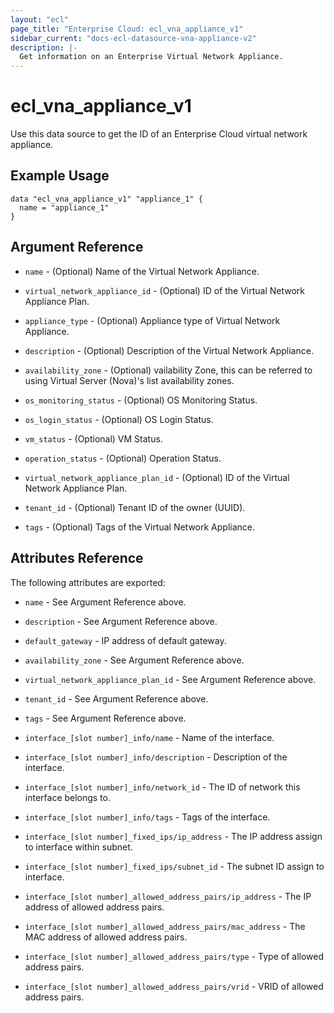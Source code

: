 ```yaml
---
layout: "ecl"
page_title: "Enterprise Cloud: ecl_vna_appliance_v1"
sidebar_current: "docs-ecl-datasource-vna-appliance-v2"
description: |-
  Get information on an Enterprise Virtual Network Appliance.
---
```


# ecl\_vna\_appliance\_v1

Use this data source to get the ID of an Enterprise Cloud virtual network appliance.

## Example Usage

```hcl
data "ecl_vna_appliance_v1" "appliance_1" {
  name = "appliance_1"
}
```

## Argument Reference

* `name` - (Optional) Name of the Virtual Network Appliance.

* `virtual_network_appliance_id` - (Optional) ID of the Virtual Network Appliance Plan.

* `appliance_type` - (Optional) Appliance type of Virtual Network Appliance.

* `description` - (Optional) Description of the Virtual Network Appliance.

* `availability_zone` - (Optional) vailability Zone, 
  this can be referred to using Virtual Server (Nova)'s 
  list availability zones.

* `os_monitoring_status` - (Optional) OS Monitoring Status.

* `os_login_status` - (Optional) OS Login Status.

* `vm_status` - (Optional) VM Status.

* `operation_status` - (Optional) Operation Status.

* `virtual_network_appliance_plan_id` - (Optional) ID of the Virtual Network Appliance Plan.

* `tenant_id` - (Optional) Tenant ID of the owner (UUID).

* `tags` - (Optional) Tags of the Virtual Network Appliance.


## Attributes Reference

The following attributes are exported:

* `name` - See Argument Reference above.
* `description` - See Argument Reference above.
* `default_gateway` - IP address of default gateway.
* `availability_zone` - See Argument Reference above.
* `virtual_network_appliance_plan_id` - See Argument Reference above.
* `tenant_id` - See Argument Reference above.
* `tags` - See Argument Reference above.

* `interface_[slot number]_info/name` - Name of the interface.
* `interface_[slot number]_info/description` - Description of the interface.
* `interface_[slot number]_info/network_id` - The ID of network this interface belongs to.
* `interface_[slot number]_info/tags` - Tags of the interface.

* `interface_[slot number]_fixed_ips/ip_address` - The IP address assign to interface within subnet.	
* `interface_[slot number]_fixed_ips/subnet_id` - The subnet ID assign to interface.	

* `interface_[slot number]_allowed_address_pairs/ip_address` - The IP address of allowed address pairs.
* `interface_[slot number]_allowed_address_pairs/mac_address` - The MAC address of allowed address pairs.
* `interface_[slot number]_allowed_address_pairs/type` - Type of allowed address pairs.
* `interface_[slot number]_allowed_address_pairs/vrid` - VRID of allowed address pairs.
